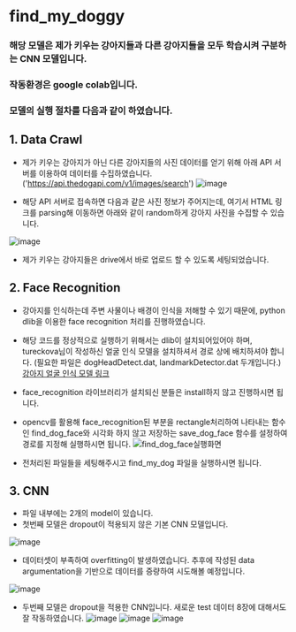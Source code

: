 # find_my_doggy
### 해당 모델은 제가 키우는 강아지들과 다른 강아지들을 모두 학습시켜 구분하는 CNN 모델입니다.
### 작동환경은 google colab입니다. 
### 모델의 실행 절차를 다음과 같이 하였습니다.
## 1. Data Crawl
- 제가 키우는 강아지가 아닌 다른 강아지들의 사진 데이터를 얻기 위해 아래 API 서버를 이용하여 데이터를 수집하였습니다.
('https://api.thedogapi.com/v1/images/search')
![image](https://user-images.githubusercontent.com/71024217/205002645-56b933ab-6531-428a-966c-1752c1929b05.png)

- 해당 API 서버로 접속하면 다음과 같은 사진 정보가 주어지는데, 여기서 HTML 링크를 parsing해 이동하면 아래와 같이 random하게 강아지 사진을 수집할 수 있습니다.

![image](https://user-images.githubusercontent.com/71024217/205002799-85d72555-4add-4c5a-af78-95c818ad5302.png)

- 제가 키우는 강아지들은 drive에서 바로 업로드 할 수 있도록 세팅되었습니다.


## 2. Face Recognition
- 강아지를 인식하는데 주변 사물이나 배경이 인식을 저해할 수 있기 때문에, python dlib을 이용한 face recognition 처리를 진행하였습니다.
- 해당 코드를 정상적으로 실행하기 위해서는 dlib이 설치되어있어야 하며, tureckova님이 작성하신 얼굴 인식 모델을 설치하셔서 경로 상에 배치하셔야 합니다. (필요한 파일은 dogHeadDetect.dat, landmarkDetector.dat 두개입니다.)
[강아지 얼굴 인식 모델 링크](https://github.com/tureckova/Doggie-smile)

- face_recognition 라이브러리가 설치되신 분들은 install하지 않고 진행하시면 됩니다.

- opencv를 활용해 face_recognition된 부분을 rectangle처리하여 나타내는 함수인 find_dog_face와 시각화 하지 않고 저장하는 save_dog_face 함수를 설정하여 경로를 지정해 실행하시면 됩니다.
![find_dog_face실행화면](https://user-images.githubusercontent.com/71024217/205005736-6bc50e6d-6f21-4ae3-bceb-a39cd7730555.png)

- 전처리된 파일들을 세팅해주시고 find_my_dog 파일을 실행하시면 됩니다.

## 3. CNN
- 파일 내부에는 2개의 model이 있습니다.
- 첫번째 모델은 dropout이 적용되지 않은 기본 CNN 모델입니다.

![image](https://user-images.githubusercontent.com/71024217/205006176-0b72839c-b256-4c3f-856b-a38ae8be3210.png)

- 데이터셋이 부족하여 overfitting이 발생하였습니다. 추후에 작성된 data argumentation을 기반으로 데이터를 증량하여 시도해볼 예정입니다.

![image](https://user-images.githubusercontent.com/71024217/205006438-ba111631-3dbf-492c-a44a-ddb6957bd162.png)

- 두번째 모델은 dropout을 적용한 CNN입니다. 새로운 test 데이터 8장에 대해서도 잘 작동하였습니다.
![image](https://user-images.githubusercontent.com/71024217/205006635-e88e8570-0011-46c4-b647-927e336819d2.png)
![image](https://user-images.githubusercontent.com/71024217/205006739-3e57ab8c-c0d0-42d9-af26-e730f36a6f27.png)
![image](https://user-images.githubusercontent.com/71024217/205006780-87ece005-d284-4af3-8551-c742d2c26d2b.png)

